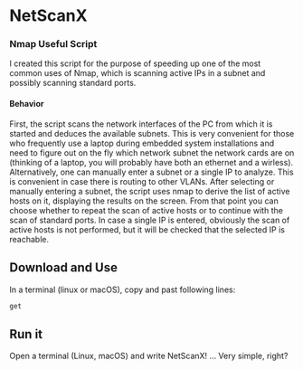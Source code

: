 # NetScanX
### Nmap Useful Script

I created this script for the purpose of speeding up one of the most common uses of Nmap, which is scanning active IPs in a subnet and possibly scanning standard ports.
#### Behavior
First, the script scans the network interfaces of the PC from which it is started and deduces the available subnets.
This is very convenient for those who frequently use a laptop during embedded system installations and need to figure out on the fly which network subnet the network cards are on (thinking of a laptop, you will probably have both an ethernet and a wirless).
Alternatively, one can manually enter a subnet or a single IP to analyze. This is convenient in case there is routing to other VLANs.
After selecting or manually entering a subnet, the script uses nmap to derive the list of active hosts on it, displaying the results on the screen. From that point you can choose whether to repeat the scan of active hosts or to continue with the scan of standard ports.
In case a single IP is entered, obviously the scan of active hosts is not performed, but it will be checked that the selected IP is reachable.

## Download and Use
In a terminal (linux or macOS), copy and past following lines:

```` bash
get 
````


## Run it

Open a terminal (Linux, macOS) and write NetScanX! ... Very simple, right?
